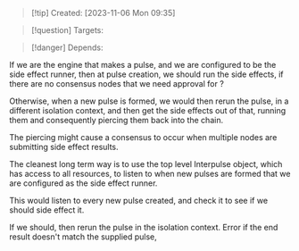 
>[!tip] Created: [2023-11-06 Mon 09:35]

>[!question] Targets: 

>[!danger] Depends: 

If we are the engine that makes a pulse, and we are configured to be the side effect runner, then at pulse creation, we should run the side effects, if there are no consensus nodes that we need approval for ?

Otherwise, when a new pulse is formed, we would then rerun the pulse, in a different isolation context, and then get the side effects out of that, running them and consequently piercing them back into the chain.

The piercing might cause a consensus to occur when multiple nodes are submitting side effect results.

The cleanest long term way is to use the top level Interpulse object, which has access to all resources, to listen to when new pulses are formed that we are configured as the side effect runner.

This would listen to every new pulse created, and check it to see if we should side effect it.

If we should, then rerun the pulse in the isolation context.  Error if the end result doesn't match the supplied pulse, 